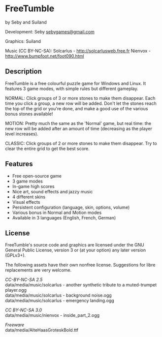 # FreeTumble

by Seby and Suiland

Development:
Seby <sebygames@gmail.com>

Graphics:
Suiland

Music (CC BY-NC-SA):
Solcarlus - http://solcarlusweb.free.fr
Nienvox - http://www.bumpfoot.net/foot090.html

## Description

FreeTumble is a free colourful puzzle game for Windows and Linux.
It features 3 game modes, with simple rules but different gameplay.

NORMAL: Click groups of 3 or more stones to make them disappear.
Each time you click a group, a new row will be added. Don't let the stones
reach the top of the grid or you're done, and make a good use of the various
bonus stones available!

MOTION: Pretty much the same as the 'Normal' game, but real time:
the new row will be added after an amount of time (decreasing as the player
level increases).

CLASSIC: Click groups of 2 or more stones to make them disappear.
Try to clear the entire grid to get the best score.

## Features

- Free open-source game
- 3 game modes
- In-game high scores
- Nice art, sound effects and jazzy music
- 4 different skins
- Visual effects
- Persistent configuration (language, skin, options, volume)
- Various bonus in Normal and Motion modes
- Available in 3 languages (English, French, German)

## License

FreeTumble's source code and graphics are licensed under the GNU General
Public License, version 3 or (at your option) any later version (GPLv3+).

The following assets have their own nonfree license. Suggestions for libre
replacements are very welcome.

*CC-BY-NC-SA 2.5*  
data/media/music/solcarlus - another synthetic tribute to a muted-trumpet player.ogg  
data/media/music/solcarlus - background noise.ogg  
data/media/music/solcarlus - emergency landing.ogg

*CC BY-NC-SA 3.0*  
data/media/music/nienvox - inside_part_2.ogg

*Freeware*  
data/media/AlteHaasGroteskBold.ttf
